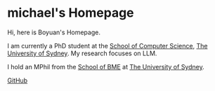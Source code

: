 # michael's Homepage


Hi, here is Boyuan's Homepage.

I am currently a PhD student at the [School of Computer Science](https://www.sydney.edu.au/engineering/schools/school-of-computer-science.html), [The University of Sydney](https://www.sydney.edu.au/). My research focuses on LLM.

I hold an MPhil from the [School of BME](https://www.sydney.edu.au/engineering/schools/school-of-computer-science.html) at [The University of Sydney](https://www.sydney.edu.au/).


[GitHub](https://github.com/MichaelMaMu)
